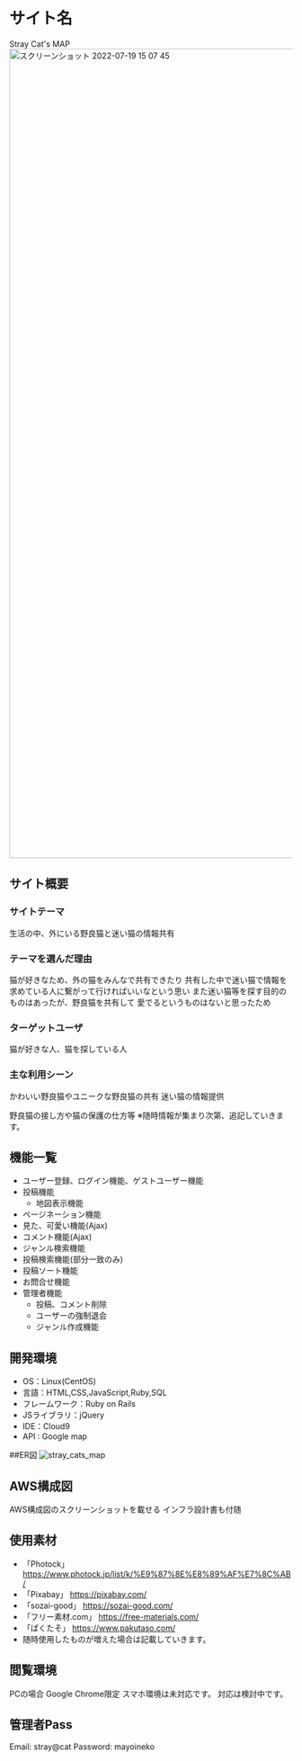 # サイト名
Stray Cat's MAP
<img width="1440" alt="スクリーンショット 2022-07-19 15 07 45" src="https://user-images.githubusercontent.com/103093739/179677591-668ddba0-655a-49cf-8f77-1a5094940378.png">

## サイト概要
### サイトテーマ
生活の中、外にいる野良猫と迷い猫の情報共有

### テーマを選んだ理由
猫が好きなため、外の猫をみんなで共有できたり
共有した中で迷い猫で情報を求めている人に繋がって行ければいいなという思い
また迷い猫等を探す目的のものはあったが、野良猫を共有して
愛でるというものはないと思ったため

### ターゲットユーザ
猫が好きな人、猫を探している人

### 主な利用シーン
かわいい野良猫やユニークな野良猫の共有
迷い猫の情報提供

野良猫の接し方や猫の保護の仕方等
※随時情報が集まり次第、追記していきます。

## 機能一覧
- ユーザー登録、ログイン機能、ゲストユーザー機能
- 投稿機能
  - 地図表示機能
- ページネーション機能
- 見た、可愛い機能(Ajax)
- コメント機能(Ajax)
- ジャンル検索機能
- 投稿検索機能(部分一致のみ)
- 投稿ソート機能
- お問合せ機能
- 管理者機能
  - 投稿、コメント削除
  - ユーザーの強制退会
  - ジャンル作成機能

## 開発環境
- OS：Linux(CentOS)
- 言語：HTML,CSS,JavaScript,Ruby,SQL
- フレームワーク：Ruby on Rails
- JSライブラリ：jQuery
- IDE：Cloud9
- API : Google map

##ER図
![stray_cats_map](https://user-images.githubusercontent.com/103093739/184494102-3011c782-39ba-41e7-8658-8995d84a5118.png)

## AWS構成図
AWS構成図のスクリーンショットを載せる
インフラ設計書も付随

## 使用素材
- 「Photock」  　    https://www.photock.jp/list/k/%E9%87%8E%E8%89%AF%E7%8C%AB/
- 「Pixabay」        https://pixabay.com/
- 「sozai-good」     https://sozai-good.com/
- 「フリー素材.com」 https://free-materials.com/
- 「ぱくたそ」       https://www.pakutaso.com/
- 随時使用したものが増えた場合は記載していきます。

## 閲覧環境
PCの場合
Google Chrome限定
スマホ環境は未対応です。
対応は検討中です。

## 管理者Pass
Email: stray@cat
Password: mayoineko
